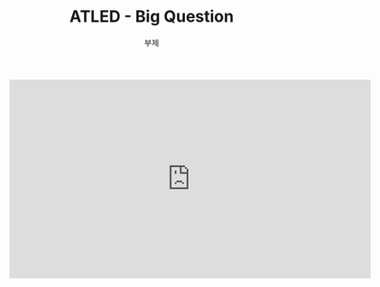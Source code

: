 ﻿---
layout: post
title:  "ATLED - Big Question"
subtitle:   "부제"
categories: music
tags: my_compositions
comments: true

---



<iframe width="640" height="352" src="https://www.youtube.com/embed/mDSE0h-yd-I" title="YouTube video player" frameborder="0" allow="accelerometer; autoplay; clipboard-write; encrypted-media; gyroscope; picture-in-picture" allowfullscreen></iframe>